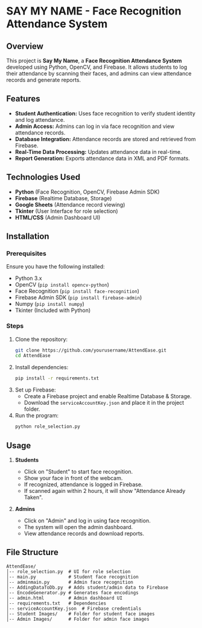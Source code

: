 # SAY MY NAME - Face Recognition Attendance System

## Overview
This project is **Say My Name**, a **Face Recognition Attendance System** developed using Python, OpenCV, and Firebase. It allows students to log their attendance by scanning their faces, and admins can view attendance records and generate reports.

## Features
- **Student Authentication:** Uses face recognition to verify student identity and log attendance.
- **Admin Access:** Admins can log in via face recognition and view attendance records.
- **Database Integration:** Attendance records are stored and retrieved from Firebase.
- **Real-Time Data Processing:** Updates attendance data in real-time.
- **Report Generation:** Exports attendance data in XML and PDF formats.

## Technologies Used
- **Python** (Face Recognition, OpenCV, Firebase Admin SDK)
- **Firebase** (Realtime Database, Storage)
- **Google Sheets** (Attendance record viewing)
- **Tkinter** (User Interface for role selection)
- **HTML/CSS** (Admin Dashboard UI)

## Installation
### Prerequisites
Ensure you have the following installed:
- Python 3.x
- OpenCV (`pip install opencv-python`)
- Face Recognition (`pip install face-recognition`)
- Firebase Admin SDK (`pip install firebase-admin`)
- Numpy (`pip install numpy`)
- Tkinter (Included with Python)

### Steps
1. Clone the repository:
   ```sh
   git clone https://github.com/yourusername/AttendEase.git
   cd AttendEase
   ```
2. Install dependencies:
   ```sh
   pip install -r requirements.txt
   ```
3. Set up Firebase:
   - Create a Firebase project and enable Realtime Database & Storage.
   - Download the `serviceAccountKey.json` and place it in the project folder.
4. Run the program:
   ```sh
   python role_selection.py
   ```

## Usage
1. **Students**
   - Click on "Student" to start face recognition.
   - Show your face in front of the webcam.
   - If recognized, attendance is logged in Firebase.
   - If scanned again within 2 hours, it will show "Attendance Already Taken".

2. **Admins**
   - Click on "Admin" and log in using face recognition.
   - The system will open the admin dashboard.
   - View attendance records and download reports.

## File Structure
```
AttendEase/
│-- role_selection.py  # UI for role selection
│-- main.py            # Student face recognition
│-- adminmain.py       # Admin face recognition
│-- AddingDataToDb.py  # Adds student/admin data to Firebase
│-- EncodeGenerator.py # Generates face encodings
│-- admin.html         # Admin dashboard UI
│-- requirements.txt   # Dependencies
│-- serviceAccountKey.json  # Firebase credentials
│-- Student Images/    # Folder for student face images
│-- Admin Images/      # Folder for admin face images
```
